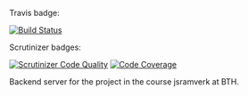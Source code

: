 Travis badge:

[![Build Status](https://travis-ci.org/slistrom/bth-js-back.svg?branch=main)](https://travis-ci.org/slistrom/bth-js-back)

Scrutinizer badges:

[![Scrutinizer Code Quality](https://scrutinizer-ci.com/g/slistrom/bth-js-back/badges/quality-score.png?b=main)](https://scrutinizer-ci.com/g/slistrom/bth-js-back/?branch=main)
[![Code Coverage](https://scrutinizer-ci.com/g/slistrom/bth-js-back/badges/coverage.png?b=main)](https://scrutinizer-ci.com/g/slistrom/bth-js-back/?branch=main)

Backend server for the project in the course jsramverk at BTH.

